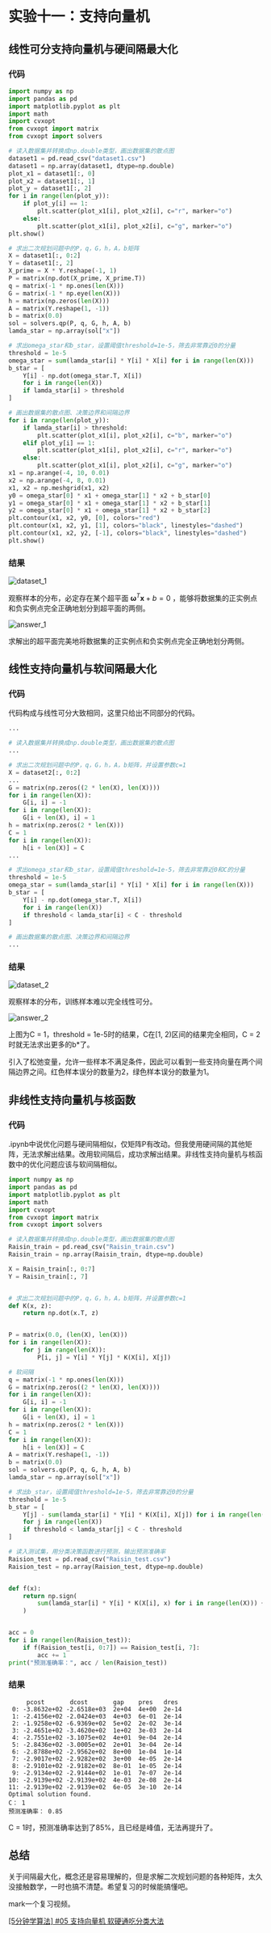 # 实验十一：支持向量机

## 线性可分支持向量机与硬间隔最大化

### 代码

```python
import numpy as np
import pandas as pd
import matplotlib.pyplot as plt
import math
import cvxopt
from cvxopt import matrix
from cvxopt import solvers

# 读入数据集并转换成np.double类型，画出数据集的散点图
dataset1 = pd.read_csv("dataset1.csv")
dataset1 = np.array(dataset1, dtype=np.double)
plot_x1 = dataset1[:, 0]
plot_x2 = dataset1[:, 1]
plot_y = dataset1[:, 2]
for i in range(len(plot_y)):
    if plot_y[i] == 1:
        plt.scatter(plot_x1[i], plot_x2[i], c="r", marker="o")
    else:
        plt.scatter(plot_x1[i], plot_x2[i], c="g", marker="o")
plt.show()

# 求出二次规划问题中的P，q，G，h，A，b矩阵
X = dataset1[:, 0:2]
Y = dataset1[:, 2]
X_prime = X * Y.reshape(-1, 1)
P = matrix(np.dot(X_prime, X_prime.T))
q = matrix(-1 * np.ones(len(X)))
G = matrix(-1 * np.eye(len(X)))
h = matrix(np.zeros(len(X)))
A = matrix(Y.reshape(1, -1))
b = matrix(0.0)
sol = solvers.qp(P, q, G, h, A, b)
lamda_star = np.array(sol["x"])

# 求出omega_star和b_star，设置阈值threshold=1e-5，筛去非常靠近0的分量
threshold = 1e-5
omega_star = sum(lamda_star[i] * Y[i] * X[i] for i in range(len(X)))
b_star = [
    Y[i] - np.dot(omega_star.T, X[i])
    for i in range(len(X))
    if lamda_star[i] > threshold
]

# 画出数据集的散点图、决策边界和间隔边界
for i in range(len(plot_y)):
    if lamda_star[i] > threshold:
        plt.scatter(plot_x1[i], plot_x2[i], c="b", marker="o")
    elif plot_y[i] == 1:
        plt.scatter(plot_x1[i], plot_x2[i], c="r", marker="o")
    else:
        plt.scatter(plot_x1[i], plot_x2[i], c="g", marker="o")
x1 = np.arange(-4, 10, 0.01)
x2 = np.arange(-4, 8, 0.01)
x1, x2 = np.meshgrid(x1, x2)
y0 = omega_star[0] * x1 + omega_star[1] * x2 + b_star[0]
y1 = omega_star[0] * x1 + omega_star[1] * x2 + b_star[1]
y2 = omega_star[0] * x1 + omega_star[1] * x2 + b_star[2]
plt.contour(x1, x2, y0, [0], colors="red")
plt.contour(x1, x2, y1, [1], colors="black", linestyles="dashed")
plt.contour(x1, x2, y2, [-1], colors="black", linestyles="dashed")
plt.show()

```

### 结果

![dataset_1](pic/dataset_1.png)

观察样本的分布，必定存在某个超平面 $\mathbf{\omega}^T\mathbf{x}+b=0$ ，能够将数据集的正实例点和负实例点完全正确地划分到超平面的两侧。

![answer_1](pic/answer_1.png)

求解出的超平面完美地将数据集的正实例点和负实例点完全正确地划分两侧。

## 线性支持向量机与软间隔最大化

### 代码

代码构成与线性可分大致相同，这里只给出不同部分的代码。

```python
...

# 读入数据集并转换成np.double类型，画出数据集的散点图
...

# 求出二次规划问题中的P，q，G，h，A，b矩阵，并设置参数c=1
X = dataset2[:, 0:2]
...
G = matrix(np.zeros((2 * len(X), len(X))))
for i in range(len(X)):
    G[i, i] = -1
for i in range(len(X)):
    G[i + len(X), i] = 1
h = matrix(np.zeros(2 * len(X)))
C = 1
for i in range(len(X)):
    h[i + len(X)] = C
...

# 求出omega_star和b_star，设置阈值threshold=1e-5，筛去非常靠近0和C的分量
threshold = 1e-5
omega_star = sum(lamda_star[i] * Y[i] * X[i] for i in range(len(X)))
b_star = [
    Y[i] - np.dot(omega_star.T, X[i])
    for i in range(len(X))
    if threshold < lamda_star[i] < C - threshold
]

# 画出数据集的散点图、决策边界和间隔边界
...

```

### 结果

![dataset_2](pic/dataset_2.png)

观察样本的分布，训练样本难以完全线性可分。

![answer_2](pic/answer_2.png)

上图为C = 1，threshold = 1e-5时的结果，C在[1, 2)区间的结果完全相同，C = 2时就无法求出更多的b*了。

引入了松弛变量，允许一些样本不满足条件，因此可以看到一些支持向量在两个间隔边界之间。红色样本误分的数量为2，绿色样本误分的数量为1。

## 非线性支持向量机与核函数

### 代码

.ipynb中说优化问题与硬间隔相似，仅矩阵P有改动。但我使用硬间隔的其他矩阵，无法求解出结果。改用软间隔后，成功求解出结果。非线性支持向量机与核函数中的优化问题应该与软间隔相似。

```python
import numpy as np
import pandas as pd
import matplotlib.pyplot as plt
import math
import cvxopt
from cvxopt import matrix
from cvxopt import solvers

# 读入数据集并转换成np.double类型，画出数据集的散点图
Raisin_train = pd.read_csv("Raisin_train.csv")
Raisin_train = np.array(Raisin_train, dtype=np.double)

X = Raisin_train[:, 0:7]
Y = Raisin_train[:, 7]


# 求出二次规划问题中的P，q，G，h，A，b矩阵，并设置参数c=1
def K(x, z):
    return np.dot(x.T, z)


P = matrix(0.0, (len(X), len(X)))
for i in range(len(X)):
    for j in range(len(X)):
        P[i, j] = Y[i] * Y[j] * K(X[i], X[j])

# 软间隔
q = matrix(-1 * np.ones(len(X)))
G = matrix(np.zeros((2 * len(X), len(X))))
for i in range(len(X)):
    G[i, i] = -1
for i in range(len(X)):
    G[i + len(X), i] = 1
h = matrix(np.zeros(2 * len(X)))
C = 1
for i in range(len(X)):
    h[i + len(X)] = C
A = matrix(Y.reshape(1, -1))
b = matrix(0.0)
sol = solvers.qp(P, q, G, h, A, b)
lamda_star = np.array(sol["x"])

# 求出b_star，设置阈值threshold=1e-5，筛去非常靠近0的分量
threshold = 1e-5
b_star = [
    Y[j] - sum(lamda_star[i] * Y[i] * K(X[i], X[j]) for i in range(len(X)))
    for j in range(len(X))
    if threshold < lamda_star[j] < C - threshold
]

# 读入测试集，用分类决策函数进行预测，输出预测准确率
Raision_test = pd.read_csv("Raisin_test.csv")
Raision_test = np.array(Raision_test, dtype=np.double)


def f(x):
    return np.sign(
        sum(lamda_star[i] * Y[i] * K(X[i], x) for i in range(len(X))) + b_star[0]
    )


acc = 0
for i in range(len(Raision_test)):
    if f(Raision_test[i, 0:7]) == Raision_test[i, 7]:
        acc += 1
print("预测准确率：", acc / len(Raision_test))

```

### 结果

```
     pcost       dcost       gap    pres   dres
 0: -3.8632e+02 -2.6518e+03  2e+04  4e+00  2e-14
 1: -2.4156e+02 -2.0424e+03  4e+03  6e-01  2e-14
 2: -1.9258e+02 -6.9369e+02  5e+02  2e-02  3e-14
 3: -2.4651e+02 -3.4620e+02  1e+02  3e-03  2e-14
 4: -2.7551e+02 -3.1075e+02  4e+01  9e-04  2e-14
 5: -2.8436e+02 -3.0005e+02  2e+01  3e-04  2e-14
 6: -2.8788e+02 -2.9562e+02  8e+00  1e-04  1e-14
 7: -2.9017e+02 -2.9282e+02  3e+00  4e-05  2e-14
 8: -2.9101e+02 -2.9182e+02  8e-01  1e-05  2e-14
 9: -2.9134e+02 -2.9144e+02  1e-01  7e-07  2e-14
10: -2.9139e+02 -2.9139e+02  4e-03  2e-08  2e-14
11: -2.9139e+02 -2.9139e+02  6e-05  3e-10  2e-14
Optimal solution found.
C： 1
预测准确率： 0.85
```

C = 1时，预测准确率达到了85%，且已经是峰值，无法再提升了。

## 总结

关于间隔最大化，概念还是容易理解的，但是求解二次规划问题的各种矩阵，太久没接触数学，一时也搞不清楚。希望复习的时候能搞懂吧。

mark一个复习视频。

[[5分钟学算法] #05 支持向量机 软硬通吃分类大法](https://www.bilibili.com/video/BV1vv4y1g721/?spm_id_from=333.337.search-card.all.click&vd_source=212ff176b778171e26249f81cfb5bdbc)